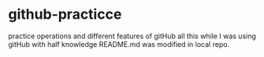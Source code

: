 # github-practicce
practice operations and different features of gitHub
all this while I was using gitHub with half knowledge
README.md was modified in local repo.

